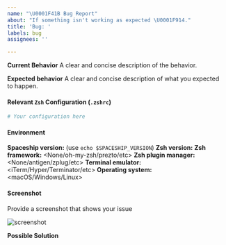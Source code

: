 ```yaml
---
name: "\U0001F41B Bug Report"
about: "If something isn't working as expected \U0001F914."
title: 'Bug: '
labels: bug
assignees: ''

---
```


<!--
Please read our TROUBLESHOOTING page for commonly encountered problems:

https://github.com/denysdovhan/spaceship-prompt/blob/master/docs/Troubleshooting.md
-->

**Current Behavior**
A clear and concise description of the behavior.

**Expected behavior**
A clear and concise description of what you expected to happen.

#### Relevant `Zsh` Configuration (`.zshrc`)

```zsh
# Your configuration here
```

#### Environment

**Spaceship version:** <version> (use `echo $SPACESHIP_VERSION`)
**Zsh version:** <version>
**Zsh framework:** <None/oh-my-zsh/prezto/etc>
**Zsh plugin manager:** <None/antigen/zplug/etc>
**Terminal emulator:** <iTerm/Hyper/Terminator/etc>
**Operating system:** <macOS/Windows/Linux>

#### Screenshot

Provide a screenshot that shows your issue

![screenshot](url)

**Possible Solution**
<!--- Only if you have suggestions on a fix/reason for the bug -->
